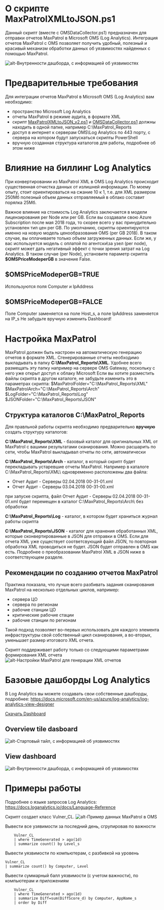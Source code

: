 # О скрипте MaxPatrolXMLtoJSON.ps1
Данный скрипт (вместе с OMSDataCollector.ps1) предназначен для отправки отчетов MaxPatrol в Microsoft OMS (Log Analytics). Интеграция отчетов MaxPatrol с OMS позволяет получить удобный, полезный и красивый механизм обработки данных об уязвимостях найденных с помощью MaxPatrol. 

![alt-Внутренности дашборда, с информацией об уязвимостях](https://github.com/altaranenco/OMS/blob/master/docs/vulnerability_04.PNG "Внутренности дашборда, с информацией об уязвимостях")

# Предварительные требования
Для интеграции отчетов MaxPatrol в Microsoft OMS (Log Analytics) вам необходимо:
- пространство Microsoft Log Analytics
- отчеты MaxPatrol в режиме аудита, в формате XML
- скрипт [MaxPatrolXMLtoJSON_v2.ps1](https://github.com/altaranenco/OMS/blob/master/MaxPatrol/MaxPatrol_Pentest_XMLtoJSON_v2.ps1) и [OMSDataCollector.ps1](https://github.com/altaranenco/OMS/blob/master/OMSDataCollector.ps1) должны находить в одной папке, например C:\MaxPatrol_Reports
- доступ в интернет к серверам OMS\Log Analytics по 443 порту, с сервера на котором будут запускаться скрипты PowerShell
- вручную созданная структура каталогов для работы, подробнее об этом ниже

# Влияние на биллинг Log Analytics
При конвертировании из MaxPatrol XML в OMS Log Analytics происходит существенная отчистка данных от излишней информации. По моему опыту, стоит ориентироваться на сжание 10 к 1, т.е. для XML размером 250Мб полезный объем данных отправляемый в облако составит порялка 25Мб. 

Важное влияние на стоимость Log Analytics заключается в модели лицензирования per Node или per GB. Если вы создавали свою Azure Subscription после мая 2018 года, то скорее всего у вас принудительно установлен тип цен per GB. По умолчанию, скрипты ориентируются именно на новую модель ценообразования OMS (per GB 2018). В таком случае, вы оплачиваете только объем загруженных данных. Если же, у вас используется модель с оплатой по агентски\за узел (per node), скрипт может дать негативный эффект с точки зрения затрат на Log Analytics. В таком случае (per Node), установите параметр скрипта **$OMSPriceModeperGB** в значение False.

## $OMSPriceModeperGB=TRUE
Используются поля Computer и IpAddress
## $OMSPriceModeperGB=FALCE
Поле Computer заменяется на поле Host_s, а поле IpAddress заменяется на IP_s
Не забудьте вручную изменить Dashboard!

# Настройка MaxPatrol
MaxPatrol должен быть настроен на автоматическую генерацию отчетов в формате XML. Сгенерированные отчеты необходимо выкладывать в папку **C:\MaxPatrol_Reports\XML**. Удобнее всего размещать эту папку например на сервере OMS Gateway, поскольку с него уже открыт доступ к облаку Microsoft
Если вы хотите разместить файлы скрипта в другом каталоге, не забудьте изменить это в параметрах скрипта:
    $MaxPatrolFolder="C:\MaxPatrol_Reports\XML\"
    $MaxPatrolArch="C:\MaxPatrol_Reports\Arch\"
    $LogFolder="C:\MaxPatrol_Reports\Log\"
    $JSONFolder="C:\MaxPatrol_Reports\JSON\"

## Структура каталогов C:\MaxPatrol_Reports
Для правльной работы скрипта необходимо предварительно **вручную** создать структуру каталогов:

**C:\MaxPatrol_Reports\XML** - базовый каталог для оригинальных XML от MaxPatrol с вашими результатами сканирования. Можно расшарить по сети, чтобы MaxPatrol выкладывал отчеты по сети, автоматически

**C:\MaxPatrol_Reports\Arch** - каталог, в который скрипт будет перекладывать устаревшие отчеты MaxPatrol. Например в каталоге C:\MaxPatrol_Reports\XML\ одновременно расположены два файла: 
- Отчет Аудит - Серверы 02.04.2018 00-31-01.xml 
- Отчет Аудит - Серверы 03.04.2018 00-31-00.xml

при запуске скрипта, файл Отчет Аудит - Серверы 02.04.2018 00-31-01.xml будет перемещен в каталог C:\MaxPatrol_Reports\Arch\ без обработки

**C:\MaxPatrol_Reports\Log** - каталог, в котором будет храниться журнал работы скрипта

**C:\MaxPatrol_Reports\JSON** - каталог для хранения обработанных XML, которые сконвертированные в JSON для отправки в OMS. Если для отчета XML уже существует соответсвующий файл JSON, то повторная обработка XML проводиться не будет. JSON будет отправлен в OMS как есть. Подробнее о преобразовании MaxPatrol XML в JSON ниже в соответствующем разделе.

## Рекомендации по созданию отчетов MaxPatrol
Практика показала, что лучше всего разбивать задания сканирования  MaxPatrol на несколько отдельных циклов, например:
- сервера ЦО
- сервера по регионам
- рабочие станции ЦО
- критические рабочие стации
- рабочие станции по регионам

Такой подход позволяет во-первых использовать для каждого элемента инфраструктуры свой собственный цикл сканирования, а во-вторых, уменьшает размер итогового XML отчета.

Скрипт поддерживает работу только со следующими параметрами формирования XML отчета
![alt-Настройки MaxPatrol для генерации XML отчетов](https://raw.githubusercontent.com/altaranenco/OMS/master/docs/maxpatrol_settings.png "Настройки MaxPatrol для генерации XML отчетов")

# Базовые дашборды Log Analytics
В Log Analytics вы можете создавать свои собственные дашборды, подробнее: https://docs.microsoft.com/en-us/azure/log-analytics/log-analytics-view-designer

[Скачать Dashboard](https://github.com/altaranenco/OMS/blob/master/MaxPatrol/Vulnerability.omsview)

## Overview tile dasboard

![alt-Стартовый тайл, с информацией об уязвимостях](https://github.com/altaranenco/OMS/blob/master/docs/vulnerability_01.PNG "Стартовый тайл, с информацией об уязвимостях")

## View dashboard

![alt-Внутренности дашборда, с информацией об уязвимостях](https://github.com/altaranenco/OMS/blob/master/docs/vulnerability_04.PNG "Внутренности дашборда, с информацией об уязвимостях")

# Примеры работы
Подробнее о языке запросов Log Analytics: https://docs.loganalytics.io/docs/Language-Reference

Скрипт создает класс Vulner_CL. ![alt-Пример данных MaxPatrol в OMS](https://github.com/altaranenco/OMS/blob/master/docs/vulnerability_03.PNG "Пример данных MaxPatrol в OMS")

Вывести все узявимости за последний день, сгрупировав по важности
```
    Vulner_CL
    | where TimeGenerated > ago(1d)
    | summarize count() by Level_s
```
Вывести уязвимости по компьютерам, с разбивкой на уровень
```
Vulner_CL
| summarize count() by Computer, Level
```

Вывести суммарный балл уязвимости (с учетом важности), по компьютерам и приложениям
```
    Vulner_CL
    | where TimeGenerated > ago(1d)
    | summarize Diff=sum(DiffScore_d) by Computer, AppName_s
    | order by Diff 
```
